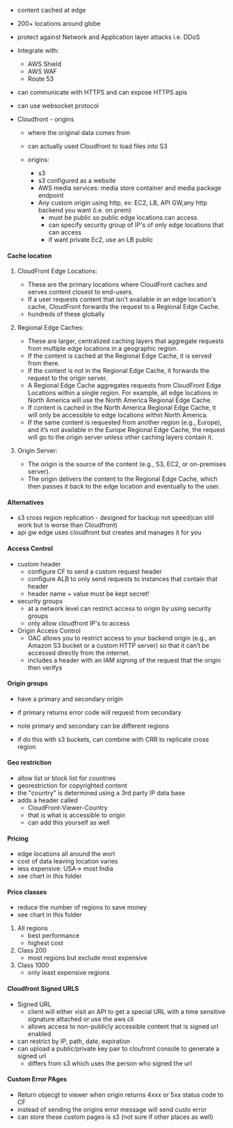 * content cached at edge
* 200+ locations around globe
* protect against Network and Application layer attacks i.e. DDoS
* Integrate with:
    * AWS Shield
    * AWS WAF
    * Route 53
* can communicate with HTTPS and can expose HTTPS apis
* can use websocket protocol


* Cloudfront - origins
    * where the original data comes from
    * can actually used Cloudfront to load files into S3

    * origins:
        * s3
        * s3 configured as a website
        * AWS media services: media store container and media package endpoint
        * Any custom origin using http, ex: EC2, LB, API GW,any http backend you want (i.e. on prem)
            * must be public so public edge locations can access
            * can specify security group of IP's of only edge locations that can access
            * if want private Ec2, use an LB public

#### Cache location
1. CloudFront Edge Locations:
    * These are the primary locations where CloudFront caches and serves content closest to end-users.
    * If a user requests content that isn’t available in an edge location's cache, CloudFront forwards the request to a Regional Edge Cache.
    * hundreds of these globally

2. Regional Edge Caches:
    * These are larger, centralized caching layers that aggregate requests from multiple edge locations in a geographic region.
    * If the content is cached at the Regional Edge Cache, it is served from there.
    * If the content is not in the Regional Edge Cache, it forwards the request to the origin server.
    * A Regional Edge Cache aggregates requests from CloudFront Edge Locations within a single region. For example, all edge locations in North America will use the North America Regional Edge Cache.
    * If content is cached in the North America Regional Edge Cache, it will only be accessible to edge locations within North America.
    * If the same content is requested from another region (e.g., Europe), and it’s not available in the Europe Regional Edge Cache, the request will go to the origin server unless other caching layers contain it.

3. Origin Server:
    * The origin is the source of the content (e.g., S3, EC2, or on-premises server).
    * The origin delivers the content to the Regional Edge Cache, which then passes it back to the edge location and eventually to the user.



#### Alternatives
* s3 cross region replication - designed for backup not speed(can still work but is worse than Cloudfront)
* api gw edge uses cloudfront but creates and manages it for you
        


#### Access Control
* custom header
    * configure CF to send a custom request header
    * configure ALB to only send requests to instances that contain that header
    * header name + value must be kept secret!
* security groups
    * at a network level can restrict access to origin by using security groups
    * only allow cloudfront IP's to access
* Origin Access Control 
    * OAC allows you to restrict access to your backend origin (e.g., an Amazon S3 bucket or a custom HTTP server) so that it can’t be accessed directly from the internet. 
    * includes a header with an IAM signing of the request that the origin then verifys


#### Origin groups
* have a primary and secondary origin
* if primary returns error code will request from secondary
* note primary and secondary can be different regions

* if do this with s3 buckets, can combine with CRR to replicate cross region

#### Geo restriction
* allow list or block list for countries
* georestriction for copyrighted content
* the "country" is determined using a 3rd party IP data base
* adds a header called
    * CloudFront-Viewer-Country
    * that is what is accessible to origin
    * can add this yourself as well


#### Pricing
* edge locations all around the worl
* cost of data leaving location varies
* less expensive: USA-> most India
* see chart in this folder

#### Price classes
* reduce the number of regions to save money
* see chart in this folder
1. All regions
    * best performance
    * highest cost
2. Class 200
    * most regions but exclude most expensive
3. Class 1000
    * only least expensive regions


#### Cloudfront Signed URLS
* Signed URL
    * client will either visit an API to get a special URL with a time sensitive signature attached or use the aws cli 
    * allows access to non-publicly accessible content that is signed url enabled 
* can restrict by IP, path, date, expiration
* can upload a public/private key pair to cloufront console to generate a signed url
    * differs from s3 which uses the person who signed the url

#### Custom Error PAges
* Return objecgt to viewer when origin returns 4xxx or 5xx status code to CF
* instead of sending the origins error message will send custo error
* can store these custom pages is s3 (not sure if other places as well)